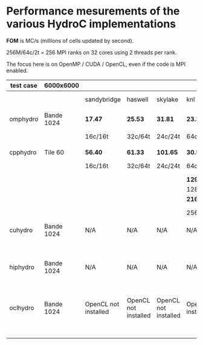 # Performance mesurements of the various HydroC implementations

**FOM** is MC/s (millions of cells updated by second).

256M/64c/2t = 256 MPI ranks on 32 cores using 2 threads per rank. 

The focus here is on OpenMP / CUDA / OpenCL, even if the code is MPI enabled.

|test case|6000x6000| | | | | | | |laptop| | | | |
|---|---------|-|-|-|-|-|-|-|------|-|-|-|-|
| | |sandybridge|haswell|skylake|knl DDR|knl MCDRAM|thx2|rome|i5-8250U|gen9|v100|a100|mi100
|||||||||||||
|omphydro|Bande 1024|**17.47**|**25.53**|**31.81**|**23.38**||||**3.64**|**7.07**|**255.20**|**418.87**|**200**
|||16c/16t|32c/64t|24c/24t|64c/128t||||icx, 4c/8t|||nvhpc 21.5|
||||||||||||||
|cpphydro|Tile 60|**56.40**|**61.33**|**101.65**|**30.59**|**108.89**|**79.79**|**110.47**|**5.47**|N/A|N/A|N/A|N/A
|||16c/16t|32c/64t|24c/24t|64c/128t|64c/256t|32c/128t|128c/128t|icx 2021.3||||
||||||**129.91**|**172.96**|||**10.63**||||
||||||128M/64c/2t|128M/64c/2t|||icc||||
||||||**216.27**|390.789**|||**10.57**||||
||||||256M/64c/1t|256M/64c/4t|||icx 2021.4||||
|cuhydro|Bande 1024|N/A|N/A|N/A|N/A|N/A|N/A|N/A|N/A|N/A|**338.80**|**670.00**|N/A
||||||||||||Max 350|Max 700|
||||||||||||||
|hiphydro|Bande 1024|N/A|N/A|N/A|N/A|N/A|N/A|N/A|N/A|N/A||**668.50**|**383.30**|
|||||||||||||via hipcc|Max 407
||||||||||||||
|oclhydro|Bande 1024|OpenCL not installed|OpenCL not installed|OpenCL not installed|OpenCL not installed|OpenCL not installed|OpenCL not installed|OpenCL not installed|**6.0**|**7.9**|**312.2**|**586.9**|**348.8**|
||||||||||||Max 358|Max 730|
